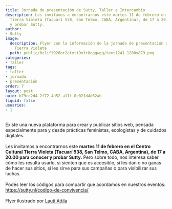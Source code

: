 ```yaml
---
title: Jornada de presentación de Sutty, Taller e Intercambio
description: Les invitamos a encontrarnos este martes 11 de febrero en el Centro Cultural
  Tierra Violeta (Tacuarí 538, San Telmo, CABA, Argentina), de 17 a 20.00 para conocer
  y probar Sutty.
author:
- Sutty
image:
  description: Flyer con la información de la jornada de presentación de Sutty en
    Tierra Violeta
  path: public/0z1ifl926or2etxti9xfr8qqqwgq/text1241_1200x879.png
categories:
- Taller
tags:
- taller
- jornada
- presentación
order: 7
layout: post
uuid: b79cd2d4-2f72-4d52-a11f-0e021d4d62ab
liquid: false
usuaries:
- 1
---
```




<div>Existe una nueva plataforma para crear y publicar sitios web, pensada especialmente para y desde prácticas feministas, ecologistas y de cuidados digitales.<br><br>Les invitamos a encontrarnos este <strong>martes 11 de febrero en el Centro Cultural Tierra Violeta (Tacuarí 538, San Telmo, CABA, Argentina), de 17 a 20.00 para conocer y probar Sutty.</strong> Pero sobre todo, nos interesa saber cómo les resulta usarlo, si sienten que es accesible, si les dan o no ganas de hacer sus sitios, si les sirve para sus campañas o para visibilizar sus luchas.<br><br>Podés leer los códigos para compartir que acordamos en nuestros eventos: <a href="https://sutty.nl/codigo-de-convivencia/">https://sutty.nl/codigo-de-convivencia/</a><br><br>Flyer ilustrado por <a href="https://www.instagram.com/lauti_attila/">Lauti Attila</a></div>